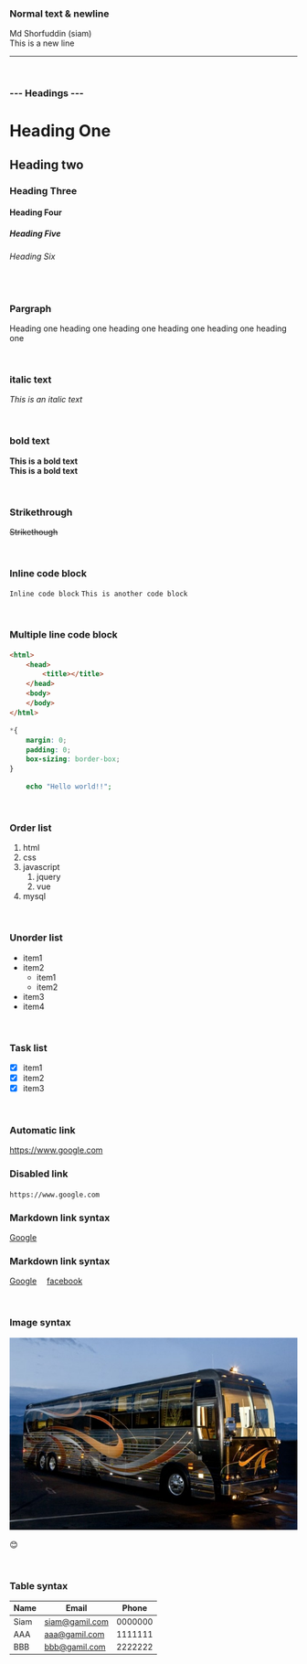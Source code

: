 <!-- markdown -->

### Normal text & newline
Md Shorfuddin (siam)  
This is a new line

---
<br>

### --- Headings ---
# Heading One
## Heading two
### Heading Three
#### Heading Four
##### Heading Five
###### Heading Six

<br>

### Pargraph
<p>Heading one heading one heading one heading one heading one heading one </p>

<br>

### italic text  
_This is an italic text_

<br>

### bold text  
__This is a bold text__  
**This is a bold text**

<br>

### Strikethrough 
~~Strikethough~~

<br>

### Inline code block
`Inline code block`
`This is another code block`

<br>

### Multiple line code block 
```html
<html>
    <head>
        <title></title>
    </head>
    <body>
    </body>
</html>
```
```css
*{
    margin: 0;
    padding: 0;
    box-sizing: border-box;
}
```
```php
    echo "Hello world!!";
```

<br>

### Order list
1. html
2. css
3. javascript
    1. jquery
    2. vue
4. mysql 

<br>

### Unorder list
- item1
- item2
    - item1
    - item2
- item3
- item4

<br>

### Task list

- [x] item1
- [x] item2
- [x] item3

<br>

### Automatic link
https://www.google.com

### Disabled link
`https://www.google.com`

### Markdown link syntax
[Google](https://www.google.com)

### Markdown link syntax
[Google][googlelink]&emsp;
[facebook][facebooklink]

<!-- all link here -->
[googlelink]: https://www.google.com
[facebooklink]: https://www.facebook.com

<br>

### Image syntax
![profile](./images/3.jpg)
<!-- <img src="./images/100.jpeg" width="400" title="profile image"/> -->
😊

<br>

### Table syntax

| Name | Email | Phone |
| ----- | ----- | ----- |
| Siam | siam@gamil.com | 0000000|
| AAA | aaa@gamil.com | 1111111 |
| BBB | bbb@gamil.com | 2222222 |





